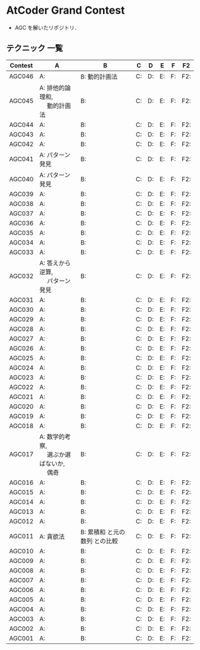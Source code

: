 # AtCoder Grand Contest
- AGC を解いたリポジトリ．

## テクニック 一覧

| Contest | A                                                 | B                              | C  | D  | E  | F  | F2  |
|---------|---------------------------------------------------|--------------------------------|----|----|----|----|-----|
| AGC046  | A:                                                | B: 動的計画法                  | C: | D: | E: | F: | F2: |
| AGC045  | A: 排他的論理和,<br>　 動的計画法                 | B:                             | C: | D: | E: | F: | F2: |
| AGC044  | A:                                                | B:                             | C: | D: | E: | F: | F2: |
| AGC043  | A:                                                | B:                             | C: | D: | E: | F: | F2: |
| AGC042  | A:                                                | B:                             | C: | D: | E: | F: | F2: |
| AGC041  | A: パターン発見                                   | B:                             | C: | D: | E: | F: | F2: |
| AGC040  | A: パターン発見                                   | B:                             | C: | D: | E: | F: | F2: |
| AGC039  | A:                                                | B:                             | C: | D: | E: | F: | F2: |
| AGC038  | A:                                                | B:                             | C: | D: | E: | F: | F2: |
| AGC037  | A:                                                | B:                             | C: | D: | E: | F: | F2: |
| AGC036  | A:                                                | B:                             | C: | D: | E: | F: | F2: |
| AGC035  | A:                                                | B:                             | C: | D: | E: | F: | F2: |
| AGC034  | A:                                                | B:                             | C: | D: | E: | F: | F2: |
| AGC033  | A:                                                | B:                             | C: | D: | E: | F: | F2: |
| AGC032  | A: 答えから逆算,<br>　 パターン発見               | B:                             | C: | D: | E: | F: | F2: |
| AGC031  | A:                                                | B:                             | C: | D: | E: | F: | F2: |
| AGC030  | A:                                                | B:                             | C: | D: | E: | F: | F2: |
| AGC029  | A:                                                | B:                             | C: | D: | E: | F: | F2: |
| AGC028  | A:                                                | B:                             | C: | D: | E: | F: | F2: |
| AGC027  | A:                                                | B:                             | C: | D: | E: | F: | F2: |
| AGC026  | A:                                                | B:                             | C: | D: | E: | F: | F2: |
| AGC025  | A:                                                | B:                             | C: | D: | E: | F: | F2: |
| AGC024  | A:                                                | B:                             | C: | D: | E: | F: | F2: |
| AGC023  | A:                                                | B:                             | C: | D: | E: | F: | F2: |
| AGC022  | A:                                                | B:                             | C: | D: | E: | F: | F2: |
| AGC021  | A:                                                | B:                             | C: | D: | E: | F: | F2: |
| AGC020  | A:                                                | B:                             | C: | D: | E: | F: | F2: |
| AGC019  | A:                                                | B:                             | C: | D: | E: | F: | F2: |
| AGC018  | A:                                                | B:                             | C: | D: | E: | F: | F2: |
| AGC017  | A: 数学的考察,<br>　 選ぶか選ばないか,<br>　 偶奇 | B:                             | C: | D: | E: | F: | F2: |
| AGC016  | A:                                                | B:                             | C: | D: | E: | F: | F2: |
| AGC015  | A:                                                | B:                             | C: | D: | E: | F: | F2: |
| AGC014  | A:                                                | B:                             | C: | D: | E: | F: | F2: |
| AGC013  | A:                                                | B:                             | C: | D: | E: | F: | F2: |
| AGC012  | A:                                                | B:                             | C: | D: | E: | F: | F2: |
| AGC011  | A: 貪欲法                                         | B: 累積和 と元の 数列 との比較 | C: | D: | E: | F: | F2: |
| AGC010  | A:                                                | B:                             | C: | D: | E: | F: | F2: |
| AGC009  | A:                                                | B:                             | C: | D: | E: | F: | F2: |
| AGC008  | A:                                                | B:                             | C: | D: | E: | F: | F2: |
| AGC007  | A:                                                | B:                             | C: | D: | E: | F: | F2: |
| AGC006  | A:                                                | B:                             | C: | D: | E: | F: | F2: |
| AGC005  | A:                                                | B:                             | C: | D: | E: | F: | F2: |
| AGC004  | A:                                                | B:                             | C: | D: | E: | F: | F2: |
| AGC003  | A:                                                | B:                             | C: | D: | E: | F: | F2: |
| AGC002  | A:                                                | B:                             | C: | D: | E: | F: | F2: |
| AGC001  | A:                                                | B:                             | C: | D: | E: | F: | F2: |
